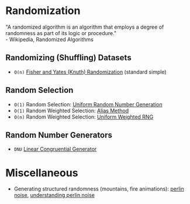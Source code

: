 # Randomization
"A randomized algorithm is an algorithm that employs a degree of randomness as part of its logic or procedure." <br />
\- Wikipedia, Randomized Algorithms

## Randomizing (Shuffling) Datasets
- `O(n)` [Fisher and Yates (Knuth) Randomization](https://github.com/EthanC2/Notes-and-Writeups/blob/main/C%2B%2B/Data%20Structures%20and%20Algorithms/Randomization/Fisher%20and%20Yates%20Randomizer.cpp) (standard simple)

## Random Selection
-  `O(1)` Random Selection: [Uniform Random Number Generation](https://github.com/EthanC2/Notes-and-Writeups/blob/main/C%2B%2B/Data%20Structures%20and%20Algorithms/Randomization/Random%20Selection.cpp)
- `O(1)` Random Weighted Selection: [Alias Method](https://github.com/EthanC2/Notes-and-Writeups/blob/main/C++/Data%20Structures%20and%20Algorithms/Randomization/Alias%20Method.cpp) 
- `O(n)` Random Weighted Selection: [Uniform Weighted RNG](https://github.com/EthanC2/Notes-and-Writeups/blob/main/C%2B%2B/Data%20Structures%20and%20Algorithms/Randomization/Random%20Weighted%20Selection.cpp)

## Random Number Generators
- `DNU` [Linear Congruential Generator](https://github.com/EthanC2/Notes-and-Writeups/blob/main/C%2B%2B/Data%20Structures%20and%20Algorithms/Randomization/Linear%20Congruential%20Generator.cpp)

# Miscellaneous
- Generating structured randomness (mountains, fire animations): [perlin noise](https://www.khanacademy.org/computing/computer-programming/programming-natural-simulations/programming-noise/a/perlin-noise), [understanding perlin noise](https://adrianb.io/2014/08/09/perlinnoise.html)
